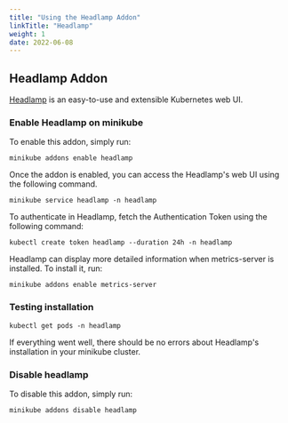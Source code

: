 ```yaml
---
title: "Using the Headlamp Addon"
linkTitle: "Headlamp"
weight: 1
date: 2022-06-08
---
```


## Headlamp Addon

[Headlamp](https://kinvolk.github.io/headlamp) is an easy-to-use and extensible Kubernetes web UI.

### Enable Headlamp on minikube

To enable this addon, simply run:
```shell script
minikube addons enable headlamp
```

Once the addon is enabled, you can access the Headlamp's web UI using the following command.
```shell script
minikube service headlamp -n headlamp
```

To authenticate in Headlamp, fetch the Authentication Token using the following command:

```shell script
kubectl create token headlamp --duration 24h -n headlamp
```

Headlamp can display more detailed information when metrics-server is installed. To install it, run:

```shell script
minikube addons enable metrics-server
```

### Testing installation

```shell script
kubectl get pods -n headlamp
```

If everything went well, there should be no errors about Headlamp's installation in your minikube cluster.

### Disable headlamp

To disable this addon, simply run:

```shell script
minikube addons disable headlamp
```
